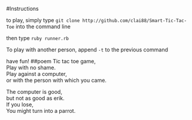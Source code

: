 #Instructions

to play, simply type
```git clone http://github.com/clai88/Smart-Tic-Tac-Toe```
into the command line <br>

then type ```ruby runner.rb```

To play with another person, append ```-t``` to the previous command

have fun!
##poem
Tic tac toe game, <br>
Play with no shame. <br>
Play against a computer, <br>
or with the person with which you came. <br>

The computer is good, <br>
but not as good as erik. <br>
If you lose, <br>
You might turn into a parrot. <br>
